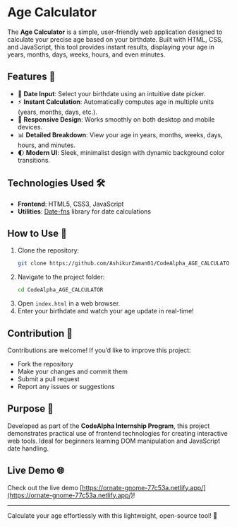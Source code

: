 # Age Calculator

The **Age Calculator** is a simple, user-friendly web application designed to calculate your precise age based on your birthdate. Built with HTML, CSS, and JavaScript, this tool provides instant results, displaying your age in years, months, days, weeks, hours, and even minutes.

## Features 🚀

- 📅 **Date Input**: Select your birthdate using an intuitive date picker.
- ⚡ **Instant Calculation**: Automatically computes age in multiple units (years, months, days, etc.).
- 🎨 **Responsive Design**: Works smoothly on both desktop and mobile devices.
- 📊 **Detailed Breakdown**: View your age in years, months, weeks, days, hours, and minutes.
- 🌓 **Modern UI**: Sleek, minimalist design with dynamic background color transitions.

## Technologies Used 🛠️

- **Frontend**: HTML5, CSS3, JavaScript
- **Utilities**: [Date-fns](https://date-fns.org/) library for date calculations

## How to Use 📝

1. Clone the repository:
   ```bash
   git clone https://github.com/AshikurZaman01/CodeAlpha_AGE_CALCULATOR.git
   ```
2. Navigate to the project folder:
   ```bash
   cd CodeAlpha_AGE_CALCULATOR
   ```
3. Open `index.html` in a web browser.
4. Enter your birthdate and watch your age update in real-time!

## Contribution 🤝

Contributions are welcome! If you’d like to improve this project:
- Fork the repository
- Make your changes and commit them
- Submit a pull request
- Report any issues or suggestions

## Purpose 🎯

Developed as part of the **CodeAlpha Internship Program**, this project demonstrates practical use of frontend technologies for creating interactive web tools. Ideal for beginners learning DOM manipulation and JavaScript date handling.

## Live Demo 🌐

Check out the live demo [https://ornate-gnome-77c53a.netlify.app/](https://ornate-gnome-77c53a.netlify.app/)!

---

Calculate your age effortlessly with this lightweight, open-source tool! 🚀
